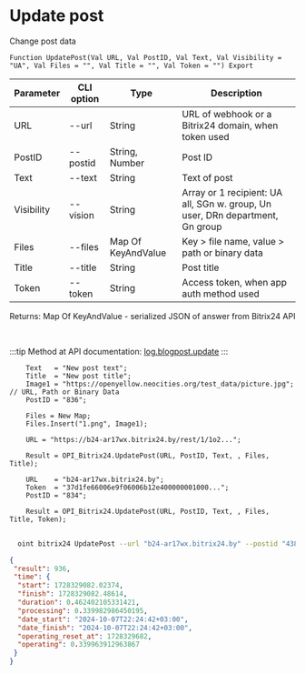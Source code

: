 ﻿---
sidebar_position: 2
---

# Update post
 Change post data



`Function UpdatePost(Val URL, Val PostID, Val Text, Val Visibility = "UA", Val Files = "", Val Title = "", Val Token = "") Export`

  | Parameter | CLI option | Type | Description |
  |-|-|-|-|
  | URL | --url | String | URL of webhook or a Bitrix24 domain, when token used |
  | PostID | --postid | String, Number | Post ID |
  | Text | --text | String | Text of post |
  | Visibility | --vision | String | Array or 1 recipient: UA all, SGn w. group, Un user, DRn department, Gn group |
  | Files | --files | Map Of KeyAndValue | Key > file name, value > path or binary data |
  | Title | --title | String | Post title |
  | Token | --token | String | Access token, when app auth method used |

  
  Returns:  Map Of KeyAndValue - serialized JSON of answer from Bitrix24 API

<br/>

:::tip
Method at API documentation: [log.blogpost.update](https://dev.1c-bitrix.ru/rest_help/log/log_blogpost_update.php)
:::
<br/>


```bsl title="Code example"
    Text   = "New post text";
    Title  = "New post title";
    Image1 = "https://openyellow.neocities.org/test_data/picture.jpg"; // URL, Path or Binary Data
    PostID = "836";

    Files = New Map;
    Files.Insert("1.png", Image1);

    URL = "https://b24-ar17wx.bitrix24.by/rest/1/1o2...";

    Result = OPI_Bitrix24.UpdatePost(URL, PostID, Text, , Files, Title);

    URL    = "b24-ar17wx.bitrix24.by";
    Token  = "37d1fe66006e9f06006b12e400000001000...";
    PostID = "834";

    Result = OPI_Bitrix24.UpdatePost(URL, PostID, Text, , Files, Title, Token);
```



```sh title="CLI command example"
    
  oint bitrix24 UpdatePost --url "b24-ar17wx.bitrix24.by" --postid "438" --text %text% --vision %vision% --files %files% --title %title% --token "fe3fa966006e9f06006b12e400000001000..."

```

```json title="Result"
{
 "result": 936,
 "time": {
  "start": 1728329082.02374,
  "finish": 1728329082.48614,
  "duration": 0.462402105331421,
  "processing": 0.339982986450195,
  "date_start": "2024-10-07T22:24:42+03:00",
  "date_finish": "2024-10-07T22:24:42+03:00",
  "operating_reset_at": 1728329682,
  "operating": 0.339963912963867
 }
}
```
